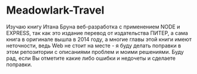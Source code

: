 # Meadowlark-Travel

Изучаю книгу Итана Бруна веб-разработка с применением NODE и EXPRESS,
так как это издание перевод от издательства ПИТЕР, а сама книга в оригинале вышла в 2014 году, а
многие главы этой книги имеют неточности, ведь Web не стоит на месте - я буду делать поправки
в этом репозитории с описаниями проблем и моими решениями. 
Буду рад, если Вы отметите какие либо ошибки и недочеты и сделаете поправки. 